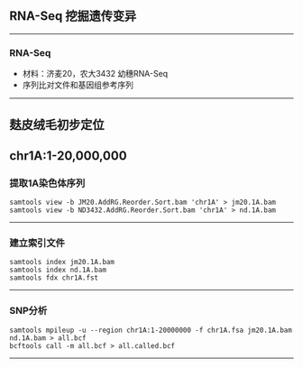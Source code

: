 ## RNA-Seq 挖掘遗传变异
-----------------------------
### RNA-Seq
* 材料：济麦20，农大3432 幼穗RNA-Seq
* 序列比对文件和基因组参考序列
-----------------------------
## 麸皮绒毛初步定位
chr1A:1-20,000,000
-----------------------------
### 提取1A染色体序列
```
samtools view -b JM20.AddRG.Reorder.Sort.bam 'chr1A' > jm20.1A.bam  
samtools view -b ND3432.AddRG.Reorder.Sort.bam 'chr1A' > nd.1A.bam
```
-----------------------------
### 建立索引文件
```
samtools index jm20.1A.bam
samtools index nd.1A.bam
samtools fdx chr1A.fst
```
-----------------------------
### SNP分析
```
samtools mpileup -u --region chr1A:1-20000000 -f chr1A.fsa jm20.1A.bam nd.1A.bam > all.bcf
bcftools call -m all.bcf > all.called.bcf

```
-----------------------------
